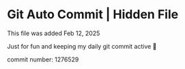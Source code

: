 # Git Auto Commit | Hidden File

This file was added Feb 12, 2025

Just for fun and keeping my daily git commit active 🤪

commit number: 1276529
